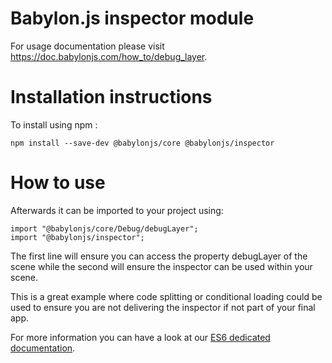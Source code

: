 Babylon.js inspector module
=====================

For usage documentation please visit https://doc.babylonjs.com/how_to/debug_layer.

# Installation instructions

To install using npm :

```
npm install --save-dev @babylonjs/core @babylonjs/inspector
```

# How to use

Afterwards it can be imported to your project using:

```
import "@babylonjs/core/Debug/debugLayer";
import "@babylonjs/inspector";
```

The first line will ensure you can access the property debugLayer of the scene while the second will ensure the inspector can be used within your scene.

This is a great example where code splitting or conditional loading could be used to ensure you are not delivering the inspector if not part of your final app.

For more information you can have a look at our [ES6 dedicated documentation](https://doc.babylonjs.com/features/es6_support).
